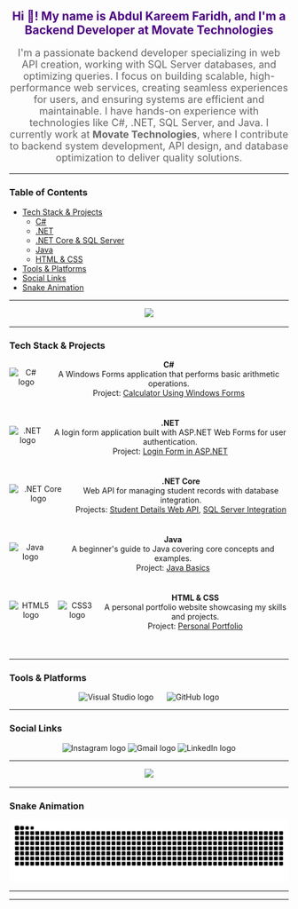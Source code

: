 <h2 align="center" style="color: #4B0082;">Hi 👋! My name is Abdul Kareem Faridh, and I'm a Backend Developer at Movate Technologies</h2>

<p align="center" style="font-size: 18px; color: #666666;">
  I'm a passionate backend developer specializing in web API creation, working with SQL Server databases, and optimizing queries. I focus on building scalable, high-performance web services, creating seamless experiences for users, and ensuring systems are efficient and maintainable. I have hands-on experience with technologies like C#, .NET, SQL Server, and Java. I currently work at <strong>Movate Technologies</strong>, where I contribute to backend system development, API design, and database optimization to deliver quality solutions.
</p>

---

### Table of Contents

- [Tech Stack & Projects](#tech-stack--projects)
  - [C#](#c)
  - [.NET](#net)
  - [.NET Core & SQL Server](#net-core--sql-server)
  - [Java](#java)
  - [HTML & CSS](#html--css)
- [Tools & Platforms](#tools--platforms)
- [Social Links](#social-links)
- [Snake Animation](#snake-animation)

---
<!-- Girl Wink GIF placed here -->
<p align="center">
  <img height="150" src="https://i.imgflip.com/65efzo.gif" />
</p>

---

###

### Tech Stack & Projects

<div align="center">
  <!-- C# -->
  <div style="display: flex; align-items: center; margin-bottom: 20px;">
    <img src="https://cdn.jsdelivr.net/gh/devicons/devicon/icons/csharp/csharp-original.svg" height="40" alt="C# logo" style="margin-right: 10px;" />
    <div>
      <strong>C#</strong><br />
      A Windows Forms application that performs basic arithmetic operations.<br />
      Project: <a href="https://github.com/abdulfaridh/calculator-using-windows-forms-in-CS">Calculator Using Windows Forms</a>
    </div>
  </div>
<br>
  <!-- .NET -->
  <div style="display: flex; align-items: center; margin-bottom: 20px;">
    <img src="https://cdn.jsdelivr.net/gh/devicons/devicon/icons/dot-net/dot-net-original.svg" height="40" alt=".NET logo" style="margin-right: 10px;" />
    <div>
      <strong>.NET</strong><br />
      A login form application built with ASP.NET Web Forms for user authentication.<br />
      Project: <a href="https://github.com/abdulfaridh/LoginForm-in-ASP-DOT-NET">Login Form in ASP.NET</a>
    </div>
  </div>
<br>
  <!-- .NET Core -->
  <div style="display: flex; align-items: center; margin-bottom: 20px;">
    <img src="https://cdn.jsdelivr.net/gh/devicons/devicon/icons/dotnetcore/dotnetcore-original.svg" height="40" alt=".NET Core logo" style="margin-right: 10px;" />
    <div>
      <strong>.NET Core</strong><br />
      Web API for managing student records with database integration.<br />
      Projects: <a href="https://github.com/abdulfaridh/StudentDetails-WEBAPI">Student Details Web API</a>, <a href="https://github.com/abdulfaridh/StudentDetails-WEBAPI">SQL Server Integration</a>
    </div>
  </div>
<br>
  <!-- Java -->
  <div style="display: flex; align-items: center; margin-bottom: 20px;">
    <img src="https://cdn.jsdelivr.net/gh/devicons/devicon/icons/java/java-original.svg" height="40" alt="Java logo" style="margin-right: 10px;" />
    <div>
      <strong>Java</strong><br />
      A beginner's guide to Java covering core concepts and examples.<br />
      Project: <a href="https://github.com/abdulfaridh/Java-Basics">Java Basics</a>
    </div>
  </div>
<br>
  <!-- HTML & CSS -->
  <div style="display: flex; align-items: center; margin-bottom: 20px;">
    <img src="https://cdn.jsdelivr.net/gh/devicons/devicon/icons/html5/html5-original.svg" height="40" alt="HTML5 logo" style="margin-right: 10px;" />
    <img src="https://cdn.jsdelivr.net/gh/devicons/devicon/icons/css3/css3-original.svg" height="40" alt="CSS3 logo" style="margin-right: 10px;" />
    <div>
      <strong>HTML & CSS</strong><br />
      A personal portfolio website showcasing my skills and projects.<br />
      Project: <a href="https://github.com/abdulfaridh/personal-portfolio">Personal Portfolio</a>
    </div>
  </div>
</div>
  
<br>



---

### Tools & Platforms

<p align="center">
  <!-- Visual Studio -->
  <img src="https://skillicons.dev/icons?i=visualstudio" height="40" alt="Visual Studio logo" style="margin-right: 20px;"/>
  <!-- GitHub -->
  <img src="https://img.shields.io/static/v1?message=GitHub&logo=github&label=&color=181717&logoColor=white&labelColor=&style=for-the-badge" height="40" alt="GitHub logo" />
</p>

---

### Social Links

<p align="center">
  <img src="https://img.shields.io/static/v1?message=Instagram&logo=instagram&label=&color=E4405F&logoColor=white&labelColor=&style=for-the-badge" height="35" alt="Instagram logo" />
  <img src="https://img.shields.io/static/v1?message=Gmail&logo=gmail&label=&color=D14836&logoColor=white&labelColor=&style=for-the-badge" height="35" alt="Gmail logo" />
  <img src="https://img.shields.io/static/v1?message=LinkedIn&logo=linkedin&label=&color=0077B5&logoColor=white&labelColor=&style=for-the-badge" height="35" alt="LinkedIn logo" />
</p>

---

<div align="center">
  <img src="https://profile-counter.glitch.me/abdulfaridh/count.svg?" />
</div>

---

### Snake Animation

[![Snake animation](https://raw.githubusercontent.com/abdulfaridh/AKF/output/snake.svg)](https://github.com/abdulfaridh/AKF)

---



---
